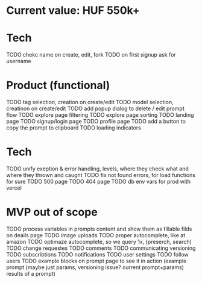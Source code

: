 # Current value: HUF 550k+

# Tech
TODO chekc name on create, edit, fork
TODO on first signup ask for username

# Product (functional)
TODO tag selection, creation on create/edit
TODO model selection, creatinon on create/edit
TODO add popup dialog to delete / edit prompt flow
TODO explore page filtering
TODO explore page sorting
TODO landing page
TODO signup/login page
TODO profile page
TODO add a button to copy the prompt to clipboard
TODO loading indicators

# Tech
TODO unify exeption & error handling, levels, where they check what and where they thrown and caught
TODO fix not found errors, for load functions for sure
TODO 500 page
TODO 404 page
TODO db env vars for prod with vercel















# MVP out of scope
TODO process variables in prompts content and show them as fillable filds on deails page
TODO image uploads
TODO proper autocomplete, like at amazon
TODO optimaze autocomplete, so we query 1x, (preserch, search)
TODO change requestes
TODO comments
TODO communicating versioning
TODO subscribtions
TODO notifications
TODO user settings
TODO follow users
TODO example blocks on prompt page to see it in action (example prompt (maybe just params, versioning issue? current prompt+params) results of a prompt)
